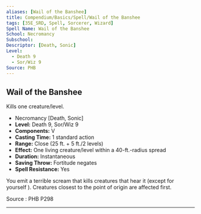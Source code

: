 ```yaml
---
aliases: [Wail of the Banshee]
title: Compendium/Basics/Spell/Wail of the Banshee
tags: [35E_SRD, Spell, Sorcerer, Wizard]
Spell Name: Wail of the Banshee
School: Necromancy
Subschool: 
Descriptor: [Death, Sonic]
Level:
  - Death 9
  - Sor/Wiz 9
Source: PHB
---
```



## Wail of the Banshee

Kills one creature/level.

*   Necromancy [Death, Sonic]
*   **Level:** Death 9, Sor/Wiz 9
*   **Components:** V
*   **Casting Time:** 1 standard action
*   **Range:** Close (25 ft. + 5 ft./2 levels)
*   **Effect:** One living creature/level within a 40-ft.-radius spread
*   **Duration:** Instantaneous
*   **Saving Throw:** Fortitude negates
*   **Spell Resistance:** Yes

<p>You emit a terrible scream that kills creatures that hear it (except for yourself ). Creatures closest to the point of origin are affected first.</p>

Source : PHB P298

---
